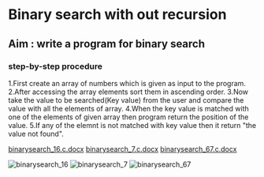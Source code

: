 #    Binary search with out recursion
## Aim : write a program for binary search
### step-by-step procedure

1.First create an array of numbers which is given as input to the program.
2.After accessing the array elements sort them in ascending order.
3.Now take the value to be searched(Key value) from the user and compare the value with all the elements of array.
4.When the key value is matched with one of the elements of given array then program return the position of the value. 
5.If any of the elemnt is not matched with key value then it return "the value not found". 


[binarysearch_16.c.docx](https://github.com/19WH1A1290/II-IT-BLAB/files/5070127/binarysearch_16.c.docx)
[binarysearch_7.c.docx](https://github.com/19WH1A1290/II-IT-BLAB/files/5070130/binarysearch_7.c.docx)
[binarysearch_67.c.docx](https://github.com/19WH1A1290/II-IT-BLAB/files/5070131/binarysearch_67.c.docx)

![binarysearch_16](https://user-images.githubusercontent.com/69143338/90159407-f94ee780-ddad-11ea-9422-0ed580b7ef16.JPG)
![binarysearch_7](https://user-images.githubusercontent.com/69143338/90159432-feac3200-ddad-11ea-825f-c7c50d30f611.JPG)
![binarysearch_67](https://user-images.githubusercontent.com/69143338/90159442-04097c80-ddae-11ea-8973-7e3454b3c146.JPG)
